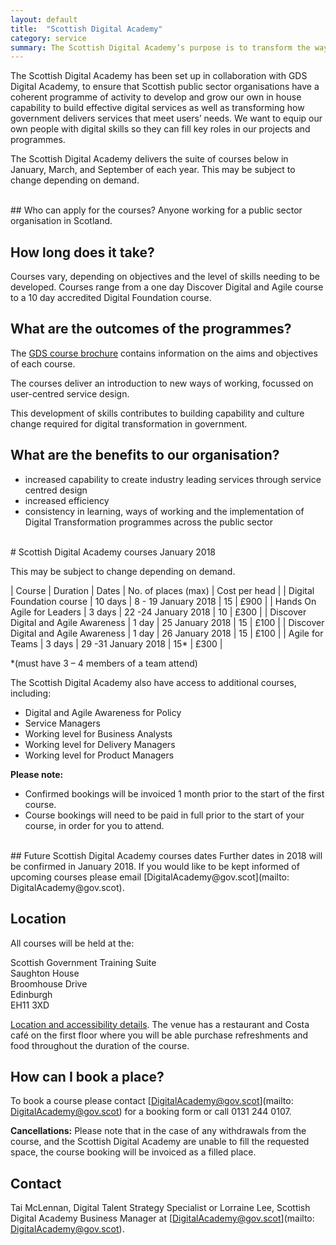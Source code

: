 ```yaml
---
layout: default
title:  "Scottish Digital Academy"
category: service
summary: The Scottish Digital Academy’s purpose is to transform the way government designs services for its users. It provides learning and experience that enables graduates to work on agile digital development projects and build services to meet users' needs.
---
```


The Scottish Digital Academy has been set up in collaboration with GDS Digital Academy, to ensure that Scottish public sector organisations have a coherent programme of activity to develop and grow our own in house capability to build effective digital services as well as transforming how government delivers services that meet users’ needs. We want to equip our own people with digital skills so they can fill key roles in our projects and programmes.

The Scottish Digital Academy delivers the suite of courses below in January, March, and September of each year.  This may be subject to change depending on demand. 

<br>
## Who can apply for the courses?
Anyone working for a public sector organisation in Scotland.

## How long does it take?
Courses vary, depending on objectives and the level of skills needing to be developed. Courses range from a one day Discover Digital and Agile course to a 10 day accredited Digital Foundation course.

## What are the outcomes of the programmes?
The [GDS course brochure](https://www.gov.uk/government/uploads/system/uploads/attachment_data/file/631314/Digital_Academy_Brochure_V7.5__1_.pdf) contains information on the aims and objectives of each course.

The courses deliver an introduction to new ways of working, focussed on user-centred service design. 

This development of skills contributes to building capability and culture change required for digital transformation in government.

## What are the benefits to our organisation?
* increased capability to create industry leading services through service centred design
* increased efficiency
* consistency in learning, ways of working and the implementation of Digital Transformation programmes across the public sector

<br>
# Scottish Digital Academy courses January 2018

This may be subject to change depending on demand. 

| Course | Duration | Dates | No. of places (max) | Cost per head |
| Digital Foundation course | 10 days | 8 - 19 January 2018 | 15 | £900 | 
| Hands On Agile for Leaders | 3 days | 22 -24 January 2018 | 10 | £300 |
| Discover Digital and Agile Awareness | 1 day | 25 January 2018 | 15 | £100 |
| Discover Digital and Agile Awareness | 1 day | 26 January 2018 | 15 | £100 |
| Agile for Teams | 3 days | 29 -31 January 2018 | 15* | £300 |

*(must have 3 – 4 members of a team attend)

The Scottish Digital Academy also have access to additional courses, including:
* Digital and Agile Awareness for Policy
* Service Managers
* Working level for Business Analysts
* Working level for Delivery Managers
* Working level for Product Managers

**Please note:**
* Confirmed bookings will be invoiced 1 month prior to the start of the first course.
* Course bookings will need to be paid in full prior to the start of your course, in order for you to attend.

<br>
## Future Scottish Digital Academy courses dates
Further dates in 2018 will be confirmed in January 2018. If you would like to be kept informed of upcoming courses please email [DigitalAcademy@gov.scot](mailto: DigitalAcademy@gov.scot).

## Location
All courses will be held at the: 
    
Scottish Government Training Suite<br>
Saughton House<br>
Broomhouse Drive<br>
Edinburgh<br>
EH11 3XD<br>

[Location and accessibility details](https://beta.gov.scot/about/contact-information/buildings/#saughton-house).   The venue has a restaurant and Costa café on the first floor where you will be able purchase refreshments and food throughout the duration of the course.

## How can I book a place?
To book a course please contact [DigitalAcademy@gov.scot](mailto: DigitalAcademy@gov.scot) for a booking form or call 0131 244 0107.

**Cancellations:**
Please note that in the case of any withdrawals from the course, and the Scottish Digital Academy are unable to fill the requested space, the course booking will be invoiced as a filled place.

## Contact
Tai McLennan, Digital Talent Strategy Specialist or Lorraine Lee, Scottish Digital Academy Business Manager at [DigitalAcademy@gov.scot](mailto: DigitalAcademy@gov.scot).
